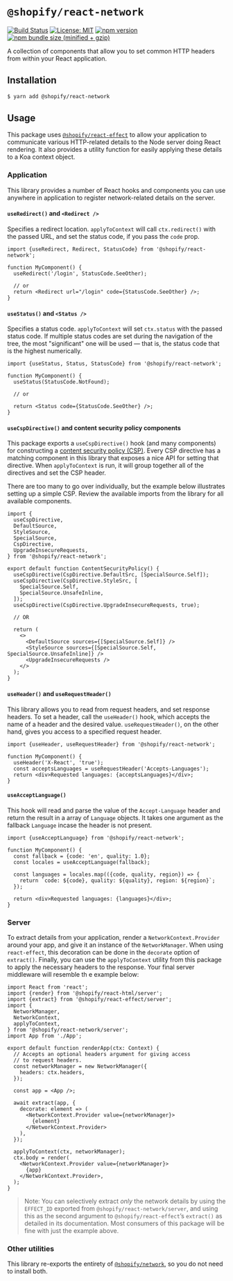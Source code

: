 # `@shopify/react-network`

[![Build Status](https://travis-ci.org/Shopify/quilt.svg?branch=master)](https://travis-ci.org/Shopify/quilt)
[![License: MIT](https://img.shields.io/badge/License-MIT-green.svg)](LICENSE.md) [![npm version](https://badge.fury.io/js/%40shopify%2Freact-network.svg)](https://badge.fury.io/js/%40shopify%2Freact-network.svg) [![npm bundle size (minified + gzip)](https://img.shields.io/bundlephobia/minzip/@shopify/react-network.svg)](https://img.shields.io/bundlephobia/minzip/@shopify/react-network.svg)

A collection of components that allow you to set common HTTP headers from within your React application.

## Installation

```bash
$ yarn add @shopify/react-network
```

## Usage

This package uses [`@shopify/react-effect`](https://github.com/Shopify/quilt/tree/master/packages/react-effect) to allow your application to communicate various HTTP-related details to the Node server doing React rendering. It also provides a utility function for easily applying these details to a Koa context object.

### Application

This library provides a number of React hooks and components you can use anywhere in application to register network-related details on the server.

#### `useRedirect()` and `<Redirect />`

Specifies a redirect location. `applyToContext` will call `ctx.redirect()` with the passed URL, and set the status code, if you pass the `code` prop.

```tsx
import {useRedirect, Redirect, StatusCode} from '@shopify/react-network';

function MyComponent() {
  useRedirect('/login', StatusCode.SeeOther);

  // or
  return <Redirect url="/login" code={StatusCode.SeeOther} />;
}
```

#### `useStatus()` and `<Status />`

Specifies a status code. `applyToContext` will set `ctx.status` with the passed status code. If multiple status codes are set during the navigation of the tree, the most "significant" one will be used — that is, the status code that is the highest numerically.

```tsx
import {useStatus, Status, StatusCode} from '@shopify/react-network';

function MyComponent() {
  useStatus(StatusCode.NotFound);

  // or

  return <Status code={StatusCode.SeeOther} />;
}
```

#### `useCspDirective()` and content security policy components

This package exports a `useCspDirective()` hook (and many components) for constructing a [content security policy (CSP)](https://developer.mozilla.org/en-US/docs/Web/HTTP/Headers/Content-Security-Policy). Every CSP directive has a matching component in this library that exposes a nice API for setting that directive. When `applyToContext` is run, it will group together all of the directives and set the CSP header.

There are too many to go over individually, but the example below illustrates setting up a simple CSP. Review the available imports from the library for all available components.

```tsx
import {
  useCspDirective,
  DefaultSource,
  StyleSource,
  SpecialSource,
  CspDirective,
  UpgradeInsecureRequests,
} from '@shopify/react-network';

export default function ContentSecurityPolicy() {
  useCspDirective(CspDirective.DefaultSrc, [SpecialSource.Self]);
  useCspDirective(CspDirective.StyleSrc, [
    SpecialSource.Self,
    SpecialSource.UnsafeInline,
  ]);
  useCspDirective(CspDirective.UpgradeInsecureRequests, true);

  // OR

  return (
    <>
      <DefaultSource sources={[SpecialSource.Self]} />
      <StyleSource sources={[SpecialSource.Self, SpecialSource.UnsafeInline]} />
      <UpgradeInsecureRequests />
    </>
  );
}
```

#### `useHeader()` and `useRequestHeader()`

This library allows you to read from request headers, and set response headers. To set a header, call the `useHeader()` hook, which accepts the name of a header and the desired value. `useRequestHeader()`, on the other hand, gives you access to a specified request header.

```tsx
import {useHeader, useRequestHeader} from '@shopify/react-network';

function MyComponent() {
  useHeader('X-React', 'true');
  const acceptsLanguages = useRequestHeader('Accepts-Languages');
  return <div>Requested languages: {acceptsLanguages}</div>;
}
```

#### `useAcceptLanguage()`

This hook will read and parse the value of the `Accept-Language` header and return the result in a array of `Language` objects. It takes one argument as the fallback `Language` incase the header is not present.

```tsx
import {useAcceptLanguage} from '@shopify/react-network';

function MyComponent() {
  const fallback = {code: 'en', quality: 1.0};
  const locales = useAcceptLanguage(fallback);

  const languages = locales.map(({code, quality, region}) => {
    return `code: ${code}, quality: ${quality}, region: ${region}`;
  });

  return <div>Requested languages: {languages}</div>;
}
```

### Server

To extract details from your application, render a `NetworkContext.Provider` around your app, and give it an instance of the `NetworkManager`. When using `react-effect`, this decoration can be done in the `decorate` option of `extract()`. Finally, you can use the `applyToContext` utility from this package to apply the necessary headers to the response. Your final server middleware will resemble th e example below:

```tsx
import React from 'react';
import {render} from '@shopify/react-html/server';
import {extract} from '@shopify/react-effect/server';
import {
  NetworkManager,
  NetworkContext,
  applyToContext,
} from '@shopify/react-network/server';
import App from './App';

export default function renderApp(ctx: Context) {
  // Accepts an optional headers argument for giving access
  // to request headers.
  const networkManager = new NetworkManager({
    headers: ctx.headers,
  });

  const app = <App />;

  await extract(app, {
    decorate: element => (
      <NetworkContext.Provider value={networkManager}>
        {element}
      </NetworkContext.Provider>
    ),
  });

  applyToContext(ctx, networkManager);
  ctx.body = render(
    <NetworkContext.Provider value={networkManager}>
      {app}
    </NetworkContext.Provider>,
  );
}
```

> Note: You can selectively extract _only_ the network details by using the `EFFECT_ID` exported from `@shopify/react-network/server`, and using this as the second argument to `@shopify/react-effect`’s `extract()` as detailed in its documentation. Most consumers of this package will be fine with just the example above.

### Other utilities

This library re-exports the entirety of [`@shopify/network`](https://github.com/Shopify/quilt/tree/master/packages/network), so you do not need to install both.
